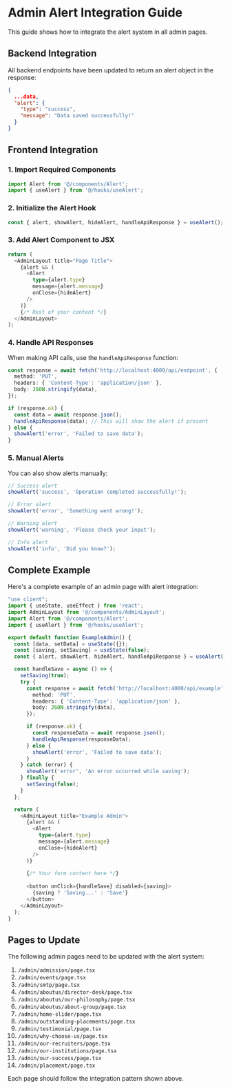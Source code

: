 # Admin Alert Integration Guide

This guide shows how to integrate the alert system in all admin pages.

## Backend Integration

All backend endpoints have been updated to return an alert object in the response:

```json
{
  ...data,
  "alert": {
    "type": "success",
    "message": "Data saved successfully!"
  }
}
```

## Frontend Integration

### 1. Import Required Components

```typescript
import Alert from '@/components/Alert';
import { useAlert } from '@/hooks/useAlert';
```

### 2. Initialize the Alert Hook

```typescript
const { alert, showAlert, hideAlert, handleApiResponse } = useAlert();
```

### 3. Add Alert Component to JSX

```typescript
return (
  <AdminLayout title="Page Title">
    {alert && (
      <Alert
        type={alert.type}
        message={alert.message}
        onClose={hideAlert}
      />
    )}
    {/* Rest of your content */}
  </AdminLayout>
);
```

### 4. Handle API Responses

When making API calls, use the `handleApiResponse` function:

```typescript
const response = await fetch('http://localhost:4000/api/endpoint', {
  method: 'PUT',
  headers: { 'Content-Type': 'application/json' },
  body: JSON.stringify(data),
});

if (response.ok) {
  const data = await response.json();
  handleApiResponse(data); // This will show the alert if present
} else {
  showAlert('error', 'Failed to save data');
}
```

### 5. Manual Alerts

You can also show alerts manually:

```typescript
// Success alert
showAlert('success', 'Operation completed successfully!');

// Error alert
showAlert('error', 'Something went wrong!');

// Warning alert
showAlert('warning', 'Please check your input');

// Info alert
showAlert('info', 'Did you know?');
```

## Complete Example

Here's a complete example of an admin page with alert integration:

```typescript
"use client";
import { useState, useEffect } from 'react';
import AdminLayout from '@/components/AdminLayout';
import Alert from '@/components/Alert';
import { useAlert } from '@/hooks/useAlert';

export default function ExampleAdmin() {
  const [data, setData] = useState({});
  const [saving, setSaving] = useState(false);
  const { alert, showAlert, hideAlert, handleApiResponse } = useAlert();

  const handleSave = async () => {
    setSaving(true);
    try {
      const response = await fetch('http://localhost:4000/api/example', {
        method: 'PUT',
        headers: { 'Content-Type': 'application/json' },
        body: JSON.stringify(data),
      });

      if (response.ok) {
        const responseData = await response.json();
        handleApiResponse(responseData);
      } else {
        showAlert('error', 'Failed to save data');
      }
    } catch (error) {
      showAlert('error', 'An error occurred while saving');
    } finally {
      setSaving(false);
    }
  };

  return (
    <AdminLayout title="Example Admin">
      {alert && (
        <Alert
          type={alert.type}
          message={alert.message}
          onClose={hideAlert}
        />
      )}
      
      {/* Your form content here */}
      
      <button onClick={handleSave} disabled={saving}>
        {saving ? 'Saving...' : 'Save'}
      </button>
    </AdminLayout>
  );
}
```

## Pages to Update

The following admin pages need to be updated with the alert system:

1. `/admin/admission/page.tsx`
2. `/admin/events/page.tsx`
3. `/admin/smtp/page.tsx`
4. `/admin/aboutus/director-desk/page.tsx`
5. `/admin/aboutus/our-philosophy/page.tsx`
6. `/admin/aboutus/about-group/page.tsx`
7. `/admin/home-slider/page.tsx`
8. `/admin/outstanding-placements/page.tsx`
9. `/admin/testimonial/page.tsx`
10. `/admin/why-choose-us/page.tsx`
11. `/admin/our-recruiters/page.tsx`
12. `/admin/our-institutions/page.tsx`
13. `/admin/our-success/page.tsx`
14. `/admin/placement/page.tsx`

Each page should follow the integration pattern shown above.